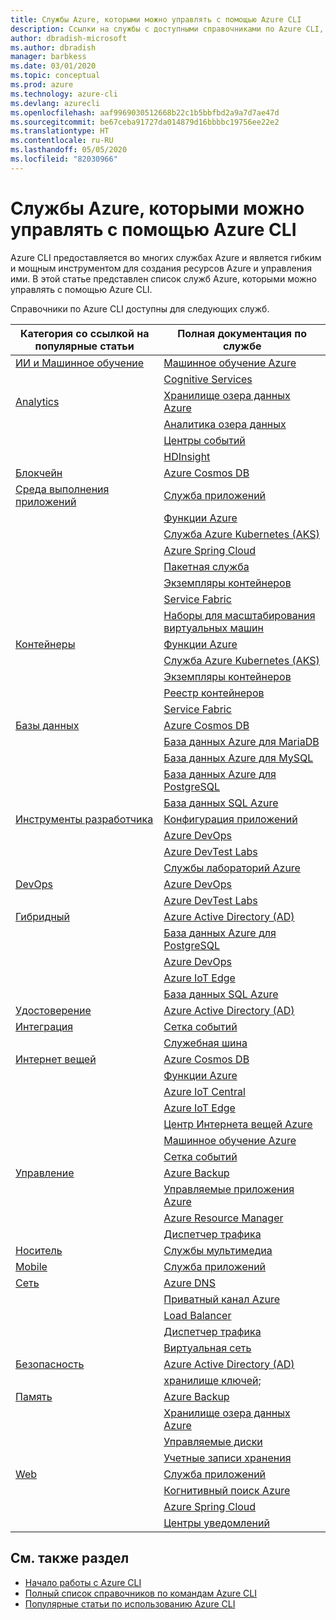 ```yaml
---
title: Службы Azure, которыми можно управлять с помощью Azure CLI
description: Ссылки на службы с доступными справочниками по Azure CLI, Конфигурация приложений, Служба приложений, Active Directory (AD), резервное копирование, Когнитивный поиск, Cosmos DB, Data Lake Storage, база данных, MariaDB, MySQL, PostgreSQL, PostgreSQL, DevOps, DevTest Labs, DNS, Функции, IoT, IoT Central, IoT Edge, Центр Интернета вещей, Служба Azure Kubernetes (AKS), Службы лабораторий, Машинное обучение, Управляемые приложения, Приватный канал, Resource Manager, Spring Cloud, База данных SQL, пакетная служба, Cognitive Services, Экземпляры контейнеров, Реестр контейнеров, Data Lake Analytics, Сетка событий, Центры событий, HDInsight, Key Vault, Load Balancer, Управляемые диски, Службы мультимедиа, Центры уведомлений, Служебная шина, Service Fabric, учетные записи хранения, Диспетчер трафика, Масштабируемые наборы виртуальных машин, виртуальная сеть, Вычислительная среда, Сеть, Интернет вещей, Средства для разработчиков, базы данных, аналитика, управление и система управления, гибридная среда, хранилище, безопасность, ИИ, искусственный интеллект и машинное обучение
author: dbradish-microsoft
ms.author: dbradish
manager: barbkess
ms.date: 03/01/2020
ms.topic: conceptual
ms.prod: azure
ms.technology: azure-cli
ms.devlang: azurecli
ms.openlocfilehash: aaf9969030512668b22c1b5bbfbd2a9a7d7ae47d
ms.sourcegitcommit: be67ceba91727da014879d16bbbbc19756ee22e2
ms.translationtype: HT
ms.contentlocale: ru-RU
ms.lasthandoff: 05/05/2020
ms.locfileid: "82030966"
---
```

# <a name="azure-services-the-azure-cli-can-manage"></a>Службы Azure, которыми можно управлять с помощью Azure CLI

Azure CLI предоставляется во многих службах Azure и является гибким и мощным инструментом для создания ресурсов Azure и управления ими.  В этой статье представлен список служб Azure, которыми можно управлять с помощью Azure CLI.

Справочники по Azure CLI доступны для следующих служб.  

| Категория со ссылкой на популярные статьи | Полная документация по службе
|-|-|
|[ИИ и Машинное обучение](/cli/azure/popular-articles-using-the-azure-cli?#ai--machine-learning)| [Машинное обучение Azure](/azure/machine-learning/)
||[Cognitive Services](/azure/cognitive-services/)
|[Analytics](/cli/azure/popular-articles-using-the-azure-cli?#analytics)|[Хранилище озера данных Azure](/azure/storage/blobs/data-lake-storage-introduction/)
||[Аналитика озера данных](/azure/data-lake-analytics/)
||[Центры событий](/azure/event-hubs/)
||[HDInsight](/azure/hdinsight/)
|[Блокчейн](popular-articles-using-the-azure-cli.md)|[Azure Cosmos DB](/azure/cosmos-db/)
|[Среда выполнения приложений](/cli/azure/popular-articles-using-the-azure-cli?#compute)|[Служба приложений](/azure/app-service/)
||[Функции Azure](/azure/azure-functions/)
||[Служба Azure Kubernetes (AKS)](/azure/aks/)
||[Azure Spring Cloud](/azure/spring-cloud/)
||[Пакетная служба](/azure/batch/)
||[Экземпляры контейнеров](/azure/container-instances/)
||[Service Fabric](/azure/service-fabric/)
||[Наборы для масштабирования виртуальных машин](/azure/virtual-machine-scale-sets/)
|[Контейнеры](popular-articles-using-the-azure-cli.md)|[Функции Azure](/azure/azure-functions/)
||[Служба Azure Kubernetes (AKS)](/azure/aks/)
||[Экземпляры контейнеров](/azure/container-instances/)
||[Реестр контейнеров](/azure/container-registry/)
||[Service Fabric](/azure/service-fabric/)
|[Базы данных](/cli/azure/popular-articles-using-the-azure-cli?#databases)|[Azure Cosmos DB](/azure/cosmos-db/)
||[База данных Azure для MariaDB](/azure/mariadb/)
||[База данных Azure для MySQL](/azure/mysql/)
||[База данных Azure для PostgreSQL](/azure/postgresql/)
||[База данных SQL Azure](/azure/sql-database/)
|[Инструменты разработчика](/cli/azure/popular-articles-using-the-azure-cli?#developer-tools)|[Конфигурация приложений](/azure/azure-app-configuration/)
||[Azure DevOps](/azure/devops/)
||[Azure DevTest Labs](/azure/lab-services/)
||[Службы лабораторий Azure](/azure/lab-services/classroom-labs/)
|[DevOps](/cli/azure/popular-articles-using-the-azure-cli?#developer-tools)|[Azure DevOps](/azure/devops/)
||[Azure DevTest Labs](/azure/lab-services/)
|[Гибридный](/cli/azure/popular-articles-using-the-azure-cli?#hybrid)|[Azure Active Directory (AD)](/azure/active-directory/)
||[База данных Azure для PostgreSQL](/azure/postgresql/)
||[Azure DevOps](/azure/devops/)
||[Azure IoT Edge](/azure/iot-edge/)
||[База данных SQL Azure](/azure/sql-database/)
|[Удостоверение](popular-articles-using-the-azure-cli.md)|[Azure Active Directory (AD)](/azure/active-directory/)
|[Интеграция](popular-articles-using-the-azure-cli.md)|[Сетка событий](/azure/event-grid/)
||[Служебная шина](/azure/service-bus/)
|[Интернет вещей](/cli/azure/popular-articles-using-the-azure-cli?#internet-of-things)|[Azure Cosmos DB](/azure/cosmos-db/)
||[Функции Azure](/azure/azure-functions/)
||[Azure IoT Central](/azure/iot-central/)
||[Azure IoT Edge](/azure/iot-edge/)
||[Центр Интернета вещей Azure](/azure/iot-hub/)
||[Машинное обучение Azure](/azure/machine-learning/)
||[Сетка событий](/azure/event-grid/)
|[Управление](/cli/azure/popular-articles-using-the-azure-cli?#management-and-governance)|[Azure Backup](/azure/backup/)
||[Управляемые приложения Azure](/azure/azure-resource-manager/managed-applications/)
||[Azure Resource Manager](/azure/azure-resource-manager/)
||[Диспетчер трафика](/azure/traffic-manager/)
|[Носитель](popular-articles-using-the-azure-cli.md)|[Службы мультимедиа](/azure/media-services/)
|[Mobile](popular-articles-using-the-azure-cli.md)|[Служба приложений](/azure/app-service/)
|[Сеть](/cli/azure/popular-articles-using-the-azure-cli?#networking)|[Azure DNS](/azure/dns/)
||[Приватный канал Azure](/azure/private-link/)
||[Load Balancer](/azure/load-balancer/)
||[Диспетчер трафика](/azure/traffic-manager/)
||[Виртуальная сеть](/azure/virtual-network/)
|[Безопасность](/cli/azure/popular-articles-using-the-azure-cli?#security)|[Azure Active Directory (AD)](/azure/active-directory/)
||[хранилище ключей;](/azure/key-vault/)
|[Память](/cli/azure/popular-articles-using-the-azure-cli?#storage)|[Azure Backup](/azure/backup/)
||[Хранилище озера данных Azure](/azure/storage/blobs/data-lake-storage-introduction/)
||[Управляемые диски](/azure/virtual-machines/windows/managed-disks-overview/)
||[Учетные записи хранения](/azure/storage/common/storage-account-overview/)
|[Web](popular-articles-using-the-azure-cli.md)|[Служба приложений](/azure/app-service/)
||[Когнитивный поиск Azure](/azure/search/)
||[Azure Spring Cloud](/azure/spring-cloud/)
||[Центры уведомлений](/azure/notification-hubs/)

## <a name="see-also"></a>См. также раздел

- [Начало работы с Azure CLI](get-started-with-azure-cli.md)
- [Полный список справочников по командам Azure CLI](/cli/azure/reference-index)
- [Популярные статьи по использованию Azure CLI](popular-articles-using-the-azure-cli.md)
